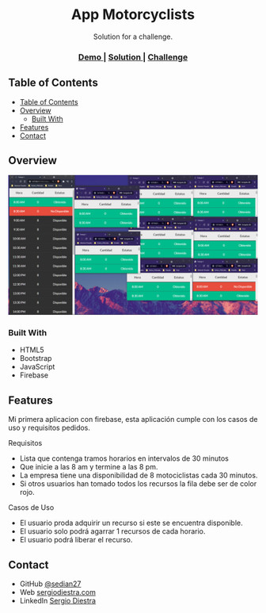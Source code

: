 <!-- Please update value in the {}  -->

<h1 align="center">App Motorcyclists</h1>

<div align="center">
   Solution for a challenge.
</div>

<div align="center">
  <h3>
    <a href="https://sedian27.github.io/DevChallenge-My-Team-Crew/">
      Demo
    </a>
    <span> | </span>
    <a href="https://github.com/sedian27/DevChallenge-My-Team-Crew">
      Solution
    </a>
    <span> | </span>
    <a href="https://devchallenges.io/challenges/hhmesazsqgKXrTkYkt0U">
      Challenge
    </a>
  </h3>
</div>

<!-- TABLE OF CONTENTS -->

## Table of Contents

- [Table of Contents](#table-of-contents)
- [Overview](#overview)
  - [Built With](#built-with)
- [Features](#features)
- [Contact](#contact)

<!-- OVERVIEW -->

## Overview


![screenshot](./01.png)


### Built With

<!-- This section should list any major frameworks that you built your project using. Here are a few examples.-->

- HTML5
- Bootstrap
- JavaScript
- Firebase

## Features

<!-- List the features of your application or follow the template. Don't share the figma file here :) -->
Mi primera aplicacion con firebase, esta aplicación cumple con los casos de uso y requisitos pedidos.

Requisitos
- Lista que contenga tramos horarios en intervalos de 30 minutos
- Que inicie a las 8 am y termine a las 8 pm.
- La empresa tiene una disponibilidad de 8 motociclistas cada 30 minutos.
- Si otros usuarios han tomado todos los recursos la fila debe ser de color rojo.

Casos de Uso
- El usuario proda adquirir un recurso si este se encuentra disponible.
- El usuario solo podrá agarrar 1 recursos de cada horario.
- El usuario podrá liberar el recurso.



## Contact

- GitHub [@sedian27](https://github.com/sedian27)
- Web [sergiodiestra.com](https://sergiodiestra.com)
- LinkedIn [Sergio Diestra](https://www.linkedin.com/in/segio-diestra-andrade-596276174/)